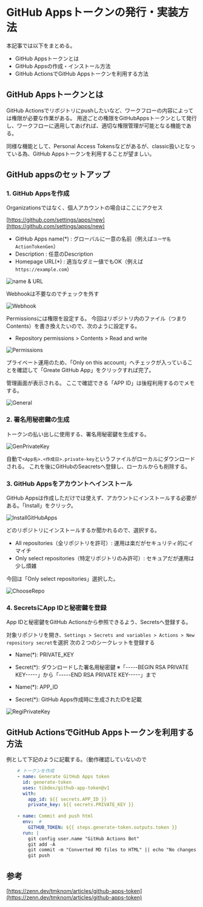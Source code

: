 # GitHub Appsトークンの発行・実装方法
本記事では以下をまとめる。
 - GitHub Appsトークンとは
 - GitHub Appsの作成・インストール方法
 - GitHub ActionsでGitHub Appsトークンを利用する方法

## GitHub Appsトークンとは
GitHub Actionsでリポジトリにpushしたいなど、ワークフローの内容によっては権限が必要な作業がある。
用途ごとの権限をGitHubAppsトークンとして発行し、ワークフローに適用してあげれば、適切な権限管理が可能となる機能である。

同様な機能として、Personal Access Tokensなどがあるが、classic扱いとなっている為、GitHub Appsトークンを利用することが望ましい。

## GitHub appsのセットアップ
### 1. GitHub Appsを作成
Organizationsではなく、個人アカウントの場合はここにアクセス

[https://github.com/settings/apps/new](https://github.com/settings/apps/new)

- GitHub Apps name(*) : グローバルに一意の名前（例えば`ユーザ名ActionTokenGen`）
- Description : 任意のDescription
- Homepage URL(*) : 適当なダミー値でもOK（例えば`https://example.com`）

![name & URL](./GitHubAppsToken/setting1.png)

Webhookは不要なのでチェックを外す

![Webhook](./GitHubAppsToken/setting2.png)

Permissionsには権限を設定する。
今回はリポジトリ内のファイル（つまりContents）を書き換えたいので、次のように設定する。
- Repository permissions > Contents > Read and write

![Permissions](./GitHubAppsToken/setting3.png)

プライベート運用のため、「Only on this account」へチェックが入っていることを確認して「Greate GitHub App」をクリックすれば完了。

管理画面が表示される。
ここで確認できる「APP ID」は後程利用するのでメモする。

![General](./GitHubAppsToken/setting4.png)

### 2. 署名用秘密鍵の生成
トークンの払い出しに使用する、署名用秘密鍵を生成する。

![GenPrivateKey](./GitHubAppsToken/setting5.png)

自動で`<App名>.<作成日>.private-key`というファイルがローカルにダウンロードされる。
これを後にGitHubのSeacretsへ登録し、ローカルからも削除する。

### 3. GitHub Appsをアカウントへインストール
GitHub Appsは作成しただけでは使えず、アカウントにインストールする必要がある。「Install」をクリック。

![InstallGitHubApps](./GitHubAppsToken/setting6.png)

どのリポジトリにインストールするか聞かれるので、選択する。
- All repositories（全リポジトリを許可）: 運用は楽だがセキュリティ的にイマイチ
- Only select repositories（特定リポジトリのみ許可）: セキュアだが運用は少し煩雑

今回は「Only select repositories」選択した。

![ChooseRepo](./GitHubAppsToken/setting7.png)

### 4. SecretsにApp IDと秘密鍵を登録
App IDと秘密鍵をGitHub Actionsから参照できるよう、Secretsへ登録する。

対象リポジトリを開き、`Settings > Secrets and variables > Actions > New repository secret`を選択
次の２つのシークレットを登録する
- Name(*): PRIVATE_KEY
- Secret(*): ダウンロードした署名用秘密鍵 ※「-----BEGIN RSA PRIVATE KEY-----」から「-----END RSA PRIVATE KEY-----」まで

- Name(*): APP_ID
- Secret(*): GitHub Apps作成時に生成されたIDを記載

![RegiPrivateKey](./GitHubAppsToken/setting8.png)

## GitHub ActionsでGitHub Appsトークンを利用する方法
例として下記のように記載する。（動作確認していないので
```yaml
    # トークンを作成
    - name: Generate GitHub Apps token
      id: generate-token
      uses: tibdex/github-app-token@v1
      with:
        app_id: ${{ secrets.APP_ID }}
        private_key: ${{ secrets.PRIVATE_KEY }}
    
    - name: Commit and push html
      env:  # 
        GITHUB_TOKEN: ${{ steps.generate-token.outputs.token }}
      run: |
        git config user.name "GitHub Actions Bot"
        git add -A
        git commit -m "Converted MD files to HTML" || echo "No changes to commit"
        git push
```

## 参考
[https://zenn.dev/tmknom/articles/github-apps-token](https://zenn.dev/tmknom/articles/github-apps-token)